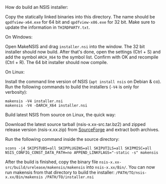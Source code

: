 How do build an NSIS installer:

Copy the statically linked binaries into this directory.
The name should be `qpdfview-x64.exe` for 64 bit and `qpdfview-x86.exe` for 32 bit.
Make sure to update the information in `THIRDPARTY.txt`.

On Windows:

Open MakeNSIS and drag `installer.nsi` into the window.
The 32 bit installer should now build. After that's done, open the settings (Ctrl + S)
and add the symbol `ARCH_X64` to the symbol list. Confirm with OK and recompile (Ctrl + R).
The 64 bit installer should now compile.

On Linux:

Install the command line version of NSIS (`apt install nsis` on Debian & co).
Run the following commands to build the installers (`-V4` is only for verbosity):
```
makensis -V4 installer.nsi
makensis -V4 -DARCH_X64 installer.nsi
```

Build latest NSIS from source on Linux, the quick way:

Download the latest source tarball (nsis-x.xx-src.tar.bz2) and zipped release version (nsis-x.xx.zip)
from [SourceForge](https://sourceforge.net/projects/nsis/files/) and extract both archives.

Run the following command inside the source directory:
```
scons -j4 SKIPSTUBS=all SKIPPLUGINS=all SKIPUTILS=all SKIPMISC=all NSIS_CONFIG_CONST_DATA_PATH=no APPEND_LINKFLAGS="-static -s" makensis
```

After the build is finished, copy the binary file `nsis-x.xx-src/build/urelease/makensis/makensis` into `nsis-x.xx/Bin/`.
You can now run makensis from that directory to build the installer: `/PATH/TO/nsis-x.xx/Bin/makensis /PATH/TO/installer.nsi`

